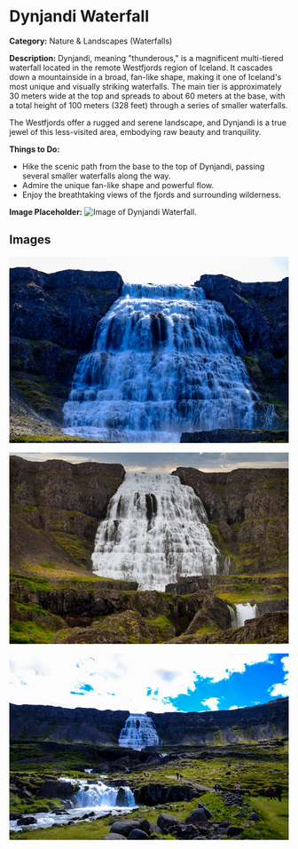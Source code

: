 # Dynjandi Waterfall

**Category:** Nature & Landscapes (Waterfalls)

**Description:**
Dynjandi, meaning "thunderous," is a magnificent multi-tiered waterfall located in the remote Westfjords region of Iceland. It cascades down a mountainside in a broad, fan-like shape, making it one of Iceland's most unique and visually striking waterfalls. The main tier is approximately 30 meters wide at the top and spreads to about 60 meters at the base, with a total height of 100 meters (328 feet) through a series of smaller waterfalls.

The Westfjords offer a rugged and serene landscape, and Dynjandi is a true jewel of this less-visited area, embodying raw beauty and tranquility.

**Things to Do:**
*   Hike the scenic path from the base to the top of Dynjandi, passing several smaller waterfalls along the way.
*   Admire the unique fan-like shape and powerful flow.
*   Enjoy the breathtaking views of the fjords and surrounding wilderness.

**Image Placeholder:**
![Image of Dynjandi Waterfall.](placeholder_dynjandi.jpg)

## Images

![Dynjandi Waterfall - Image 1](../attraction_images/dynjandi_waterfall/dynjandi_waterfall_pexels_17458f5c.jpg)

![Dynjandi Waterfall - Image 2](../attraction_images/dynjandi_waterfall/dynjandi_waterfall_pexels_6a38a1c5.jpg)

![Dynjandi Waterfall - Image 3](../attraction_images/dynjandi_waterfall/dynjandi_waterfall_pexels_fb0fddc3.jpg)